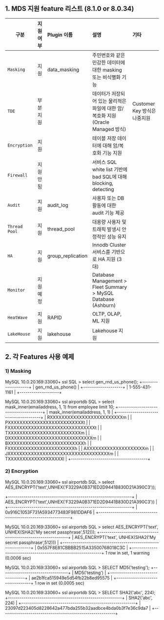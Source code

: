 ## 1. MDS 지원 feature 리스트 (8.1.0 or 8.0.34)
| 구분 | 지원여부 | Plugin 이름 | 설명 | 기타 |
|---------------|:--------|:------------------|:----------------------------------------------------------------|:--------------------------|
| `Masking`     | 지원     | data_masking      | 주민번호와 같은 민감한 데이터에 대한 masking 또는 비식별화 기능               |                           |
| `TDE`         | 부분지원  |                   | 데이터가 저장되어 있는 물리적은 파일에 대한 암/복호화 지원 (Oracle Managed 방식)| Customer Key 방식은 나중지원  |
| `Encryption`  | 지원     |                   | 테이블 저장 데이터에 대해 암/복호화 기능 지원                              |     |
| `Firewall`    | 지원안됨  |                   | 서비스 SQL white list 기반에 bad SQL에 대해 blocking, detecting       |     |
| `Audit`       | 지원     | audit_log         | 사용자 또는 DB 활동에 대한 audit 기능 제공                              |     |
| `Thread Pool` | 지원     | thread_pool       | 대용량 사용자 및 트래픽 발생시 안정적인 성능 유지                           |     |
| `HA`          | 지원     | group_replication | Innodb Cluster 서비스를 기반으로 HA 지원 (3대)                         |     |
| `Monitor`     | 지원예정  |                   | Database Management > Fleet Summary > MySQL Database (Ashburn)   |     |
| `HeatWave`    | 지원     | RAPID             | OLTP, OLAP, ML 지원                                               |     |
| `LakeHouse`   | 지원     | lakehouse         | Lakehouse 지원                                                    |     |

## 2. 각 Features 사용 예제 
### 1) Masking 
 MySQL  10.0.20.169:33060+ ssl  SQL > select gen_rnd_us_phone();
+--------------------+
| gen_rnd_us_phone() |
+--------------------+
| 1-555-431-1161     |
+--------------------+

 MySQL  10.0.20.169:33060+ ssl  airportdb  SQL > select mask_inner(emailaddress, 1, 1) from employee limit 10;
+---------------------------------------+
| mask_inner(emailaddress, 1, 1)        |
+---------------------------------------+
| RXXXXXXXXXXXXXXXXXXXXXXXXXm           |
| PXXXXXXXXXXXXXXXXXXXXXXXXXXt          |
| FXXXXXXXXXXXXXXXXXXXXXXXXXXXXXXt      |
| TXXXXXXXXXXXXXXXXXXXXXXXXXm           |
| DXXXXXXXXXXXXXXXXXXXXXXXXXXXXXm       |
| BXXXXXXXXXXXXXXXXXXXXXXXXXXh          |
| FXXXXXXXXXXXXXXXXXXXXXXXh             |
| AXXXXXXXXXXXXXXXXXXXXm                |
| JXXXXXXXXXXXXXXXXXXXXXXXXXXXXXXXXXXXm |
| TXXXXXXXXXXXXXXXXXXXl                 |
+---------------------------------------+

### 2) Encryption
 MySQL  10.0.20.169:33060+ ssl  airportdb  SQL > select AES_ENCRYPT('text',UNHEX('F3229A0B371ED2D9441B830D21A390C3'));

+---------------------------------------------------------------+
| AES_ENCRYPT('text',UNHEX('F3229A0B371ED2D9441B830D21A390C3')) |
+---------------------------------------------------------------+
| 0x916C1053F731A5934773483F981DDAF6                            |
+---------------------------------------------------------------+

 MySQL  10.0.20.169:33060+ ssl  airportdb  SQL > select AES_ENCRYPT('text', UNHEX(SHA2('My secret passphrase',512)));
+--------------------------------------------------------------+
| AES_ENCRYPT('text', UNHEX(SHA2('My secret passphrase',512))) |
+--------------------------------------------------------------+
| 0x557F8E81CBBBB2515A33500768018C3C                           |
+--------------------------------------------------------------+
1 row in set, 1 warning (0.0006 sec)

 MySQL  10.0.20.169:33060+ ssl  airportdb  SQL > SELECT MD5('testing');
+----------------------------------+
| MD5('testing')                   |
+----------------------------------+
| ae2b1fca515949e5d54fb22b8ed95575 |
+----------------------------------+
1 row in set (0.0005 sec)

 MySQL  10.0.20.169:33060+ ssl  airportdb  SQL > SELECT SHA2('abc', 224);
+----------------------------------------------------------+
| SHA2('abc', 224)                                         |
+----------------------------------------------------------+
| 23097d223405d8228642a477bda255b32aadbce4bda0b3f7e36c9da7 |
+----------------------------------------------------------+


